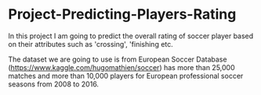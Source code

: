 # Project-Predicting-Players-Rating
In this project I am going to predict the overall rating of soccer player based on their attributes such as 'crossing', 'finishing etc.

The dataset we are going to use is from European Soccer Database
(https://www.kaggle.com/hugomathien/soccer) has more than 25,000 matches and more than
10,000 players for European professional soccer seasons from 2008 to 2016.
